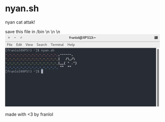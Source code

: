 # nyan.sh
nyan cat attak!

save this file in /bin
\n
\n
\n
![alt tag](nyan.png)


made with <3 by franlol
